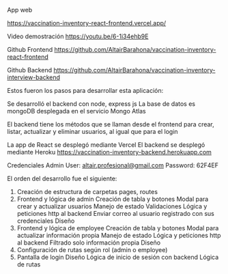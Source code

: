 App web

https://vaccination-inventory-react-frontend.vercel.app/

Video demostración
https://youtu.be/6-1i34ehb9E

Github Frontend
https://github.com/AltairBarahona/vaccination-inventory-react-frontend

Github Backend
https://github.com/AltairBarahona/vaccination-inventory-interview-backend

Estos fueron los pasos para desarrollar esta aplicación:

Se desarrolló el backend con node, express js
La base de datos es mongoDB desplegada en el servicio Mongo Atlas

El backend tiene los métodos que se llaman desde el frontend para
crear, listar, actualizar y eliminar usuarios, al igual que para el login

La app de React se desplegó mediante Vercel
El backend se desplegó mediante Heroku
https://vaccination-inventory-backend.herokuapp.com

Credenciales Admin
User: altair.profesional@gmail.com
Password: 62F4EF

El orden del desarrollo fue el siguiente:

1. Creación de estructura de carpetas pages, routes
2. Frontend y lógica de admin
   Creación de tabla y botones
   Modal para crear y actualizar usuarios
   Manejo de estado
   Validaciones
   Lógica y peticiones http al backend
   Enviar correo al usuario registrado con sus credenciales
   Diseño
3. Frontend y lógica de employee
   Creación de tabla y botones
   Modal para actualizar información propia
   Manejo de estado
   Lógica y peticiones http al backend
   Filtrado solo información propia
   Diseño
4. Configuración de rutas según rol (admin o employee)
5. Pantalla de login
   Diseño
   Lógica de inicio de sesión con backend
   Lógica de rutas
